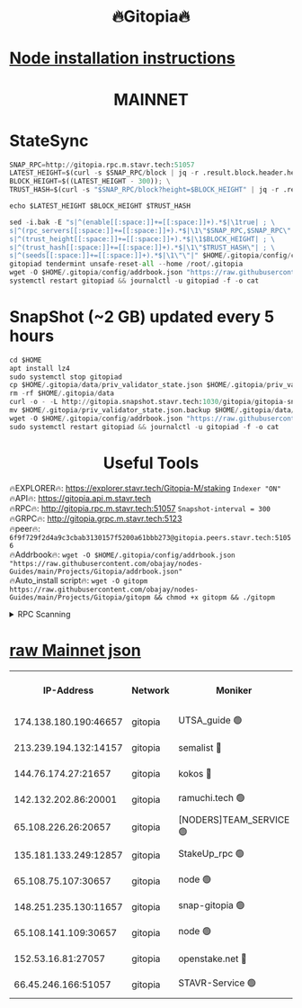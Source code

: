 <h1 align="center"> 🔥Gitopia🔥</h1>

[Node installation instructions](https://github.com/obajay/nodes-Guides/tree/main/Projects/Gitopia)
=

<h1 align="center"> MAINNET</h1>

# StateSync
```python
SNAP_RPC=http://gitopia.rpc.m.stavr.tech:51057
LATEST_HEIGHT=$(curl -s $SNAP_RPC/block | jq -r .result.block.header.height); \
BLOCK_HEIGHT=$((LATEST_HEIGHT - 300)); \
TRUST_HASH=$(curl -s "$SNAP_RPC/block?height=$BLOCK_HEIGHT" | jq -r .result.block_id.hash)

echo $LATEST_HEIGHT $BLOCK_HEIGHT $TRUST_HASH

sed -i.bak -E "s|^(enable[[:space:]]+=[[:space:]]+).*$|\1true| ; \
s|^(rpc_servers[[:space:]]+=[[:space:]]+).*$|\1\"$SNAP_RPC,$SNAP_RPC\"| ; \
s|^(trust_height[[:space:]]+=[[:space:]]+).*$|\1$BLOCK_HEIGHT| ; \
s|^(trust_hash[[:space:]]+=[[:space:]]+).*$|\1\"$TRUST_HASH\"| ; \
s|^(seeds[[:space:]]+=[[:space:]]+).*$|\1\"\"|" $HOME/.gitopia/config/config.toml
gitopiad tendermint unsafe-reset-all --home /root/.gitopia
wget -O $HOME/.gitopia/config/addrbook.json "https://raw.githubusercontent.com/obajay/nodes-Guides/main/Projects/Gitopia/addrbook.json"
systemctl restart gitopiad && journalctl -u gitopiad -f -o cat
```
# SnapShot (~2 GB) updated every 5 hours
```python
cd $HOME
apt install lz4
sudo systemctl stop gitopiad
cp $HOME/.gitopia/data/priv_validator_state.json $HOME/.gitopia/priv_validator_state.json.backup
rm -rf $HOME/.gitopia/data
curl -o - -L http://gitopia.snapshot.stavr.tech:1030/gitopia/gitopia-snap.tar.lz4 | lz4 -c -d - | tar -x -C $HOME/.gitopia --strip-components 2
mv $HOME/.gitopia/priv_validator_state.json.backup $HOME/.gitopia/data/priv_validator_state.json
wget -O $HOME/.gitopia/config/addrbook.json "https://raw.githubusercontent.com/obajay/nodes-Guides/main/Projects/Gitopia/addrbook.json"
sudo systemctl restart gitopiad && journalctl -u gitopiad -f -o cat
```
 <h1 align="center"> Useful Tools</h1>

🔥EXPLORER🔥:      https://explorer.stavr.tech/Gitopia-M/staking  `Indexer "ON"` \
🔥API🔥: 			 		 https://gitopia.api.m.stavr.tech \
🔥RPC🔥:           http://gitopia.rpc.m.stavr.tech:51057              `Snapshot-interval = 300` \
🔥GRPC🔥:          http://gitopia.grpc.m.stavr.tech:5123 \
🔥peer🔥:					 `6f9f729f2d4a9c3cbab3130157f5200a61bbb273@gitopia.peers.stavr.tech:51056` \
🔥Addrbook🔥:    ```wget -O $HOME/.gitopia/config/addrbook.json "https://raw.githubusercontent.com/obajay/nodes-Guides/main/Projects/Gitopia/addrbook.json"``` \
🔥Auto_install script🔥: ```wget -O gitopm https://raw.githubusercontent.com/obajay/nodes-Guides/main/Projects/Gitopia/gitopm && chmod +x gitopm && ./gitopm```


<details>
<summary>RPC Scanning</summary>

<h2 align="center"> We scan nodes in real time every 4 hours. And we provide the final result of RPC endpoints.
We cannot influence the operation of these nodes in any way. </h2>


```python
If Voting Power is higher than 0 --> then the Node is a validator of the network and may be subject to attack and be a potential threat to the chain.
```
```python
We marked such validators with a red symbol
```

</details>

[raw Mainnet json](https://rpc-check.gitopm.stavr.tech/gitopm/rpc-gitopm-result.json)
=

<table><tr><th>IP-Address</th><th>Network</th><th>Moniker</th><th>Latest Block Height</th><th>Earliest Block Height</th><th>Catching Up</th><th>Tx Index</th><th>Voting Power</th><th>Scan Time</th></tr><tr><td>174.138.180.190:46657</td><td>gitopia</td><td>UTSA_guide 🟢</td><td>10710010</td><td>6071990</td><td>False</td><td>on</td><td>0</td><td>2023-12-15T21:36:16.431013611UTC</td></tr><tr><td>213.239.194.132:14157</td><td>gitopia</td><td>semalist 🔴</td><td>10710093</td><td>6071990</td><td>False</td><td>off</td><td>429558</td><td>2023-12-15T21:36:33.735028282UTC</td></tr><tr><td>144.76.174.27:21657</td><td>gitopia</td><td>kokos 🔴</td><td>10710104</td><td>6071990</td><td>False</td><td>off</td><td>936373</td><td>2023-12-15T21:36:51.805408589UTC</td></tr><tr><td>142.132.202.86:20001</td><td>gitopia</td><td>ramuchi.tech 🟢</td><td>10710101</td><td>6548337</td><td>False</td><td>on</td><td>0</td><td>2023-12-15T21:36:47.009307107UTC</td></tr><tr><td>65.108.226.26:20657</td><td>gitopia</td><td>[NODERS]TEAM_SERVICE 🟢</td><td>10710114</td><td>6846001</td><td>False</td><td>on</td><td>0</td><td>2023-12-15T21:37:09.134251300UTC</td></tr><tr><td>135.181.133.249:12857</td><td>gitopia</td><td>StakeUp_rpc 🟢</td><td>10710101</td><td>8010001</td><td>False</td><td>on</td><td>0</td><td>2023-12-15T21:36:47.346714729UTC</td></tr><tr><td>65.108.75.107:30657</td><td>gitopia</td><td>node 🟢</td><td>10710109</td><td>8802845</td><td>False</td><td>on</td><td>0</td><td>2023-12-15T21:37:00.359028772UTC</td></tr><tr><td>148.251.235.130:11657</td><td>gitopia</td><td>snap-gitopia 🟢</td><td>10710099</td><td>9516001</td><td>False</td><td>on</td><td>0</td><td>2023-12-15T21:36:44.726669366UTC</td></tr><tr><td>65.108.141.109:30657</td><td>gitopia</td><td>node 🟢</td><td>10710099</td><td>10145845</td><td>False</td><td>on</td><td>0</td><td>2023-12-15T21:36:44.415711416UTC</td></tr><tr><td>152.53.16.81:27057</td><td>gitopia</td><td>openstake.net 🔴</td><td>10710077</td><td>10455001</td><td>False</td><td>off</td><td>5845</td><td>2023-12-15T21:36:07.645848039UTC</td></tr><tr><td>66.45.246.166:51057</td><td>gitopia</td><td>STAVR-Service 🟢</td><td>10710087</td><td>10701001</td><td>False</td><td>on</td><td>0</td><td>2023-12-15T21:36:25.253149625UTC</td></tr></table>
